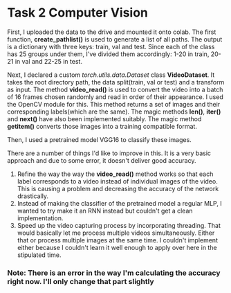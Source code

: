# Task 2 Computer Vision

First, I uploaded the data to the drive and mounted it onto colab. The first function, __create_pathlist()__ is used to generate a list of all paths. The output is a dictionary with three keys: train, val and test. Since each of the class has 25 groups under them, I've divided them accordingly: 1-20 in train, 20-21 in val and 22-25 in test. 

Next, I declared a custom _torch.utils.data.Dataset_ class __VideoDataset__. It takes the root directory path, the data split(train, val or test) and a transform as input. 
The method __video_read()__ is used to convert the video into a batch of 16 frames chosen randomly and read in order of their appearance. I used the OpenCV module for this. This method returns a set of images and their corresponding labels(which are the same).
The magic methods **__len()__**, **__iter()__** and **__next()__** have also been implemented suitably.
The magic method **__getitem()__** converts those images into a training compatible format. 

Then, I used a pretrained model VGG16 to classify these images. 

There are a number of things I'd like to improve in this. It is a very basic approach and due to some error, it doesn't deliver good accuracy. 
1. Refine the way the way the __video_read()__ method works so that each label corresponds to a video instead of individual images of the video. This is causing a problem and decreasing the accuracy of the network drastically.
2. Instead of making the classifier of the pretrained model a regular MLP, I wanted to try make it an RNN instead but couldn't get a clean implementation. 
3. Speed up the video capturing process by incorporating threading. That would basically let me process multiple videos simultaneously. Either that or process multiple images at the same time. I couldn't implement either because I couldn't learn it well enough to apply over here in the stipulated time.

### Note: There is an error in the way I'm calculating the accuracy right now. I'll only change that part slightly
